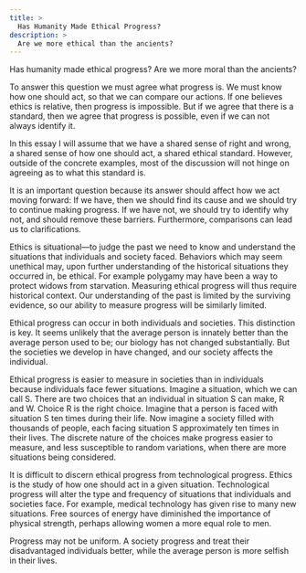 ```yaml
---
title: >
  Has Humanity Made Ethical Progress?
description: >
  Are we more ethical than the ancients?
---
```


Has humanity made ethical progress?  Are we more moral than the ancients?

To answer this question we must agree what progress is.  We must know how one should act, so that we can compare our actions.  If one believes ethics is relative, then progress is impossible.  But if we agree that there is a standard, then we agree that progress is possible, even if we can not always identify it.

In this essay I will assume that we have a shared sense of right and wrong, a shared sense of how one should act, a shared ethical standard.  However, outside of the concrete examples, most of the discussion will not hinge on agreeing as to what this standard is.

It is an important question because its answer should affect how we act moving forward: If we have, then we should find its cause and we should try to continue making progress. If we have not, we should try to identify why not, and should remove these barriers.  Furthermore, comparisons can lead us to clarifications.

Ethics is situational—to judge the past we need to know and understand the situations that individuals and society faced.  Behaviors which may seem unethical may, upon further understanding of the historical situations they occurred in, be ethical.  For example polygamy may have been a way to protect widows from starvation.  Measuring ethical progress will thus require historical context.  Our understanding of the past is limited by the surviving evidence, so our ability to measure progress will be similarly limited.

Ethical progress can occur in both individuals and societies.  This distinction is key.  It seems unlikely that the average person is innately better than the average person used to be; our biology has not changed substantially.  But the societies we develop in have changed, and our society affects the individual.

Ethical progress is easier to measure in societies than in individuals because individuals face fewer situations.  Imagine a situation, which we can call S.  There are two choices that an individual in situation S can make, R and W.  Choice R is the right choice. Imagine that a person is faced with situation S ten times during their life. Now imagine a society filled with thousands of people, each facing situation S approximately ten times in their lives. The discrete nature of the choices make progress easier to measure, and less susceptible to random variations, when there are more situations being considered.

It is difficult to discern ethical progress from technological progress.  Ethics is the study of how one should act in a given situation.  Technological progress will alter the type and frequency of situations that individuals and societies face.  For example, medical technology has given rise to many new situations.  Free sources of energy have diminished the importance of physical strength, perhaps allowing women a more equal role to men.

Progress may not be uniform.  A society progress and treat their disadvantaged individuals better, while the average person is more selfish in their lives.
